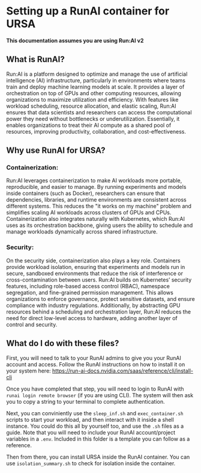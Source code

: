# Setting up a RunAI container for URSA

**This documentation assumes you are using Run:AI v2**

## What is RunAI?

Run:AI is a platform designed to optimize and manage the use of artificial intelligence (AI) infrastructure, particularly in environments where teams train and deploy machine learning models at scale. It provides a layer of orchestration on top of GPUs and other computing resources, allowing organizations to maximize utilization and efficiency. With features like workload scheduling, resource allocation, and elastic scaling, Run:AI ensures that data scientists and researchers can access the computational power they need without bottlenecks or underutilization. Essentially, it enables organizations to treat their AI compute as a shared pool of resources, improving productivity, collaboration, and cost-effectiveness.


## Why use RunAI for URSA?

### Containerization:
Run:AI leverages containerization to make AI workloads more portable, reproducible, and easier to manage. By running experiments and models inside containers (such as Docker), researchers can ensure that dependencies, libraries, and runtime environments are consistent across different systems. This reduces the "it works on my machine" problem and simplifies scaling AI workloads across clusters of GPUs and CPUs. Containerization also integrates naturally with Kubernetes, which Run:AI uses as its orchestration backbone, giving users the ability to schedule and manage workloads dynamically across shared infrastructure.

### Security:
On the security side, containerization also plays a key role. Containers provide workload isolation, ensuring that experiments and models run in secure, sandboxed environments that reduce the risk of interference or cross-contamination between users. Run:AI builds on Kubernetes’ security features, including role-based access control (RBAC), namespace segregation, and fine-grained permission management. This allows organizations to enforce governance, protect sensitive datasets, and ensure compliance with industry regulations. Additionally, by abstracting GPU resources behind a scheduling and orchestration layer, Run:AI reduces the need for direct low-level access to hardware, adding another layer of control and security.


## What do I do with these files?
First, you will need to talk to your RunAI admins to give you your RunAI account and access. Follow the RunAI instructions on how to install it on your system here: https://run-ai-docs.nvidia.com/saas/reference/cli/install-cli 

Once you have completed that step, you will need to login to RunAI with `runai login remote browser` (if you are using CLI). The system will then ask you to copy a string to your terminal to complete authentication.

Next, you can conviniently use the `sleep_inf.sh` and `exec_container.sh` scripts to start your workload, and then interact with it inside a shell instance. You could do this all by yourself too, and use the `.sh` files as a guide. Note that you will need to include your RunAI account/project variables in a `.env`. Included in this folder is a template you can follow as a reference.

Then from there, you can install URSA inside the RunAI container. You can use `isolation_summary.sh` to check for isolation inside the container.
